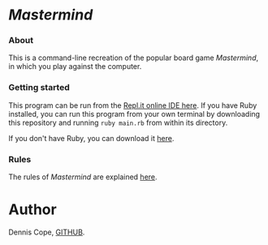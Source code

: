 # *Mastermind*
### About
This is a command-line recreation of the popular board game *Mastermind*, in which you play against the computer.

### Getting started
This program can be run from the [Repl.it online IDE here](https://repl.it/@coped/mastermind-game). If you have Ruby installed, you can run this program from your own terminal by downloading this repository and running `ruby main.rb` from within its directory.

If you don't have Ruby, you can download it [here](https://www.ruby-lang.org/en/downloads/).

### Rules
The rules of *Mastermind* are explained [here](https://en.wikipedia.org/wiki/Mastermind_(board_game)).

# Author
Dennis Cope, [GITHUB](https://github.com/coped).